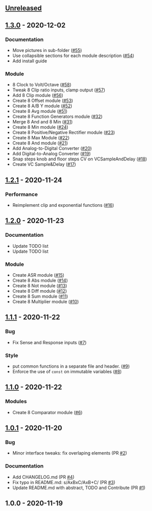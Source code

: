 <a name="unreleased"></a>
## [Unreleased]


<a name="1.3.0"></a>
## [1.3.0] - 2020-12-02
### Documentation
- Move pictures in sub-folder ([#55](https://github.com/denischevalier/StalysVCVPlugin/issues/55))
- Use collapsible sections for each module description ([#54](https://github.com/denischevalier/StalysVCVPlugin/issues/54))
- Add install guide

### Module
- 8 Clock to Volt/Octave ([#58](https://github.com/denischevalier/StalysVCVPlugin/issues/58))
- Tweak 8 Clip ratio inputs, clamp output ([#57](https://github.com/denischevalier/StalysVCVPlugin/issues/57))
- Add 8 Clip module ([#56](https://github.com/denischevalier/StalysVCVPlugin/issues/56))
- Create 8 Offset module ([#53](https://github.com/denischevalier/StalysVCVPlugin/issues/53))
- Create 8 A/B Y module ([#52](https://github.com/denischevalier/StalysVCVPlugin/issues/52))
- Create 8 Avg module ([#51](https://github.com/denischevalier/StalysVCVPlugin/issues/51))
- Create 8 Function Generators module ([#32](https://github.com/denischevalier/StalysVCVPlugin/issues/32))
- Merge 8 And and 8 Min ([#31](https://github.com/denischevalier/StalysVCVPlugin/issues/31))
- Create 8 Min module ([#24](https://github.com/denischevalier/StalysVCVPlugin/issues/24))
- Create 8 Positive/Negative Rectifier module ([#23](https://github.com/denischevalier/StalysVCVPlugin/issues/23))
- Create 8 Max Module ([#22](https://github.com/denischevalier/StalysVCVPlugin/issues/22))
- Create 8 And module ([#21](https://github.com/denischevalier/StalysVCVPlugin/issues/21))
- Add Analog-to-Digital Converter ([#20](https://github.com/denischevalier/StalysVCVPlugin/issues/20))
- Add Digital-to-Analog Converter ([#19](https://github.com/denischevalier/StalysVCVPlugin/issues/19))
- Snap steps knob and floor steps CV on VCSampleAndDelay ([#18](https://github.com/denischevalier/StalysVCVPlugin/issues/18))
- Create VC Sample&Delay ([#17](https://github.com/denischevalier/StalysVCVPlugin/issues/17))


<a name="1.2.1"></a>
## [1.2.1] - 2020-11-24
### Performance
- Reimplement clip and exponential functions ([#16](https://github.com/denischevalier/StalysVCVPlugin/issues/16))


<a name="1.2.0"></a>
## [1.2.0] - 2020-11-23
### Documentation
- Update TODO list
- Update TODO list

### Module
- Create ASR module ([#15](https://github.com/denischevalier/StalysVCVPlugin/issues/15))
- Create 8 Abs module ([#14](https://github.com/denischevalier/StalysVCVPlugin/issues/14))
- Create 8 Not module ([#13](https://github.com/denischevalier/StalysVCVPlugin/issues/13))
- Create 8 Diff module ([#12](https://github.com/denischevalier/StalysVCVPlugin/issues/12))
- Create 8 Sum module ([#11](https://github.com/denischevalier/StalysVCVPlugin/issues/11))
- Create 8 Multiplier module ([#10](https://github.com/denischevalier/StalysVCVPlugin/issues/10))


<a name="1.1.1"></a>
## [1.1.1] - 2020-11-22
### Bug
- Fix Sense and Response inputs ([#7](https://github.com/denischevalier/StalysVCVPlugin/issues/7))

### Style
- put common functions in a separate file and header. ([#9](https://github.com/denischevalier/StalysVCVPlugin/issues/9))
- Enforce the use of `const` on immutable variables ([#8](https://github.com/denischevalier/StalysVCVPlugin/issues/8))


<a name="1.1.0"></a>
## [1.1.0] - 2020-11-22
### Modules
- Create 8 Comparator module ([#6](https://github.com/denischevalier/StalysVCVPlugin/issues/6))


<a name="1.0.1"></a>
## [1.0.1] - 2020-11-20
### Bug
- Minor interface tweaks: fix overlaping elements (PR [#2](https://github.com/denischevalier/StalysVCVPlugin/issues/2))

### Documentation
- Add CHANGELOG.md (PR [#4](https://github.com/denischevalier/StalysVCVPlugin/issues/4))
- Fix typo in README.md: s/AxBxC/AxB+C/ (PR [#3](https://github.com/denischevalier/StalysVCVPlugin/issues/3))
- Update README.md with abstract, TODO and Contribute (PR [#1](https://github.com/denischevalier/StalysVCVPlugin/issues/1))


<a name="1.0.0"></a>
## 1.0.0 - 2020-11-19

[Unreleased]: https://github.com/denischevalier/StalysVCVPlugin/compare/1.3.0...HEAD
[1.3.0]: https://github.com/denischevalier/StalysVCVPlugin/compare/1.2.1...1.3.0
[1.2.1]: https://github.com/denischevalier/StalysVCVPlugin/compare/1.2.0...1.2.1
[1.2.0]: https://github.com/denischevalier/StalysVCVPlugin/compare/1.1.1...1.2.0
[1.1.1]: https://github.com/denischevalier/StalysVCVPlugin/compare/1.1.0...1.1.1
[1.1.0]: https://github.com/denischevalier/StalysVCVPlugin/compare/1.0.1...1.1.0
[1.0.1]: https://github.com/denischevalier/StalysVCVPlugin/compare/1.0.0...1.0.1
